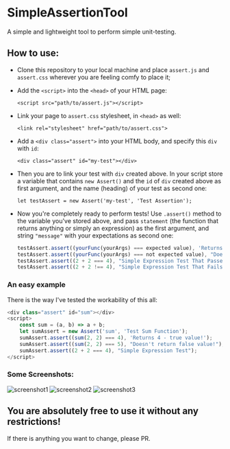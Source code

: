 # SimpleAssertionTool
A simple and lightweight tool to perform simple unit-testing.

## How to use:

  * Clone this repository to your local machine and place `assert.js` and `assert.css` wherever you are feeling comfy to place it; 

  * Add the `<script>` into the `<head>` of your HTML page:
  
     ```<script src="path/to/assert.js"></script>```
     
  * Link your page to `assert.css` stylesheet, in `<head>` as well:
  
     ```<link rel="stylesheet" href="path/to/assert.css">```
     
  * Add a `<div class="assert">` into your HTML body, and specify this `div` with `id`:
  
     ```<div class="assert" id="my-test"></div>```
     
  * Then you are to link your test with `div` created above. In your script store a variable that contains `new Assert()` and the `id` of `div` created above as first argument, and the name (heading) of your test as second one:
  
     ```let testAssert = new Assert('my-test', 'Test Assertion');```
     
  * Now you're completely ready to perform tests! Use `.assert()` method to the variable you've stored above, and pass `statement` (the function that returns anything or simply an expression) as the first argument, and string `"message"` with your expectations as second one:
  
     ```javascript
     testAssert.assert((yourFunc(yourArgs) === expected value), 'Returns true value!');
     testAssert.assert((yourFunc(yourArgs) === not expected value), "Doesn't return false value!");
     testAssert.assert((2 + 2 === 4), "Simple Expression Test That Passes");
     testAssert.assert((2 + 2 !== 4), "Simple Expression Test That Fails");
     ```
       
### An easy example

There is the way I've tested the workability of this all:

   ```javascript
   <div class="assert" id="sum"></div>
   <script>    
       const sum = (a, b) => a + b;
       let sumAssert = new Assert('sum', 'Test Sum Function');
       sumAssert.assert((sum(2, 2) === 4), 'Returns 4 - true value!');
       sumAssert.assert((sum(2, 2) === 5), "Doesn't return false value!");
       sumAssert.assert((2 + 2 === 4), "Simple Expression Test");
   </script>
   ```
   
### Some Screenshots: 

![screenshot1](https://pp.userapi.com/c844724/v844724148/1971f/C2GRvDXKgag.jpg)
![screenshot2](https://pp.userapi.com/c844724/v844724148/19729/SIP1dzSxEqo.jpg)
![screenshot3](https://pp.userapi.com/c844724/v844724148/196f1/0MKk57nCYYM.jpg)

## You are absolutely free to use it without any restrictions!

If there is anything you want to change, please PR.
